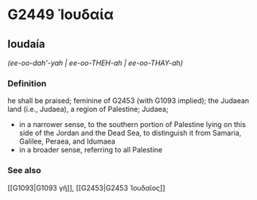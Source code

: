 # G2449 Ἰουδαία

## Ioudaía

_(ee-oo-dah'-yah | ee-oo-THEH-ah | ee-oo-THAY-ah)_

### Definition

he shall be praised; feminine of G2453 (with G1093 implied); the Judaean land (i.e., Judaea), a region of Palestine; Judaea; 

- in a narrower sense, to the southern portion of Palestine lying on this side of the Jordan and the Dead Sea, to distinguish it from Samaria, Galilee, Peraea, and Idumaea
- in a broader sense, referring to all Palestine

### See also

[[G1093|G1093 γῆ]], [[G2453|G2453 Ἰουδαῖος]]
